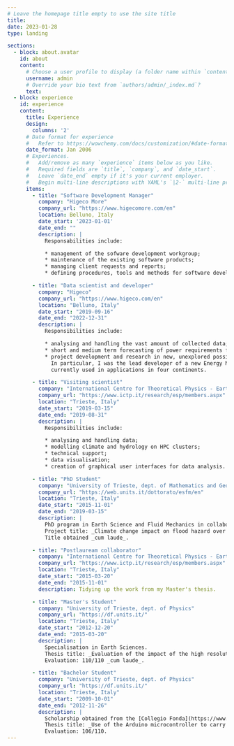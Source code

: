 ```yaml
---
# Leave the homepage title empty to use the site title
title:
date: 2023-01-28
type: landing

sections:
  - block: about.avatar
    id: about
    content:
      # Choose a user profile to display (a folder name within `content/authors/`)
      username: admin
      # Override your bio text from `authors/admin/_index.md`?
      text:
  - block: experience
    id: experience
    content:
      title: Experience
      design:
        columns: '2'
      # Date format for experience
      #   Refer to https://wowchemy.com/docs/customization/#date-format
      date_format: Jan 2006
      # Experiences.
      #   Add/remove as many `experience` items below as you like.
      #   Required fields are `title`, `company`, and `date_start`.
      #   Leave `date_end` empty if it's your current employer.
      #   Begin multi-line descriptions with YAML's `|2-` multi-line prefix.
      items:
        - title: "Software Development Manager"
          company: "Higeco More"
          company_url: "https://www.higecomore.com/en"
          location: Belluno, Italy
          date_start: '2023-01-01'
          date_end: ""
          description: |
            Responsabilities include:

            * management of the sofware development workgroup;
            * maintenance of the existing software products;
            * managing client requests and reports;
            * defining procedures, tools and methods for software development.

        - title: "Data scientist and developer"
          company: "Higeco"
          company_url: "https://www.higeco.com/en"
          location: "Belluno, Italy"
          date_start: "2019-09-16"
          date_end: "2022-12-31"
          description: |
            Responsibilities include:

            * analysing and handling the vast amount of collected data;
            * short and medium term forecasting of power requirements for microgrids and production plants;
            * project development and research in new, unexplored possibilities of the company's hardware.
              In particular, I was the lead developer of a new Energy Management System for power and industrial plants,
              currently used in applications in four continents.

        - title: "Visiting scientist"
          company: "International Centre for Theoretical Physics - Earth System Physics group"
          company_url: "https://www.ictp.it/research/esp/members.aspx"
          location: "Trieste, Italy"
          date_start: "2019-03-15"
          date_end: "2019-08-31"
          description: |
            Responsibilities include:

            * analysing and handling data;
            * modelling climate and hydrology on HPC clusters;
            * technical support;
            * data visualisation;
            * creation of graphical user interfaces for data analysis.

        - title: "PhD Student"
          company: "University of Trieste, dept. of Mathematics and Geosciences"
          company_url: "https://web.units.it/dottorato/esfm/en"
          location: "Trieste, Italy"
          date_start: "2015-11-01"
          date_end: "2019-03-15"
          description: |
            PhD program in Earth Science and Fluid Mechanics in collaboration with ICTP-ESP and the Allianz insurance company.  
            Project title: _Climate change impact on flood hazard over Italy_.  
            Title obtained _cum laude_.

        - title: "Postlauream collaborator"
          company: "International Centre for Theoretical Physics - Earth System Physics group"
          company_url: "https://www.ictp.it/research/esp/members.aspx"
          location: "Trieste, Italy"
          date_start: "2015-03-20"
          date_end: "2015-11-01"
          description: Tidying up the work from my Master's thesis.

        - title: "Master's Student"
          company: "University of Trieste, dept. of Physics"
          company_url: "https://df.units.it/"
          location: "Trieste, Italy"
          date_start: "2012-12-20"
          date_end: "2015-03-20"
          description: |
            Specialisation in Earth Sciences.  
            Thesis title: _Evaluation of the impact of the high resolution for the Alpine region in a present-day and future scenario simulation with the regional climate model RegCM4_.  
            Evaluation: 110/110 _cum laude_.

        - title: "Bachelor Student"
          company: "University of Trieste, dept. of Physics"
          company_url: "https://df.units.it/"
          location: "Trieste, Italy"
          date_start: "2009-10-01"
          date_end: "2012-11-26"
          description: |
            Scholarship obtained from the [Collegio Fonda](https://www.collegiofonda.it/) after written and oral examinations.  
            Thesis title: _Use of the Arduino microcontroller to carry out measurements in the teaching of Physics in laboratories_ (in Italian).  
            Evaluation: 106/110.
---
```

